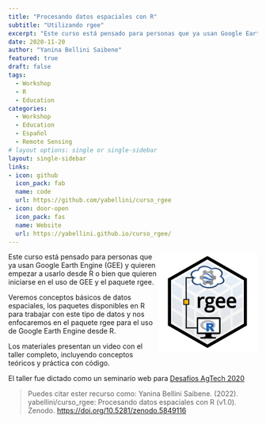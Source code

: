 ```yaml
---
title: "Procesando datos espaciales con R"
subtitle: "Utilizando rgee"
excerpt: "Este curso está pensado para personas que ya usan Google Earth Engine (GEE) y quieren empezar a usarlo desde R o bien que quieren iniciarse en el uso de GEE y el paquete rgee."
date: 2020-11-20
author: "Yanina Bellini Saibene"
featured: true
draft: false
tags:
  - Workshop
  - R
  - Education
categories:
  - Workshop
  - Education
  - Español
  - Remote Sensing
# layout options: single or single-sidebar
layout: single-sidebar
links:
- icon: github
  icon_pack: fab
  name: code
  url: https://github.com/yabellini/curso_rgee
- icon: door-open
  icon_pack: fas
  name: Website
  url: https://yabellini.github.io/curso_rgee/
---
```


<img src='featured.png' align="right" height="200" alt='Hex sticker del paquete rgee.'/>

Este curso está pensado para personas que ya usan Google Earth Engine (GEE) y quieren empezar a usarlo desde R o bien que quieren iniciarse en el uso de GEE y el paquete rgee.

Veremos conceptos básicos de datos espaciales, los paquetes disponibles en R para trabajar con este tipo de datos y nos enfocaremos en el paquete rgee para el uso de Google Earth Engine desde R.

Los materiales presentan un video con el taller completo, incluyendo conceptos teóricos y práctica con código.

El taller fue dictado como un seminario web para [Desafíos AgTech 2020](https://desafiosagtech.com/)

> Puedes citar ester recurso como: Yanina Bellini Saibene. (2022). yabellini/curso_rgee: Procesando datos espaciales con R (v1.0). Zenodo. https://doi.org/10.5281/zenodo.5849116

